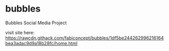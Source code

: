 # bubbles
Bubbles Social Media Project


visit site here:
https://rawcdn.githack.com/fabiconcept/bubbles/1df5be244262996216164bea3adac9d9a18b28fc/home.html
